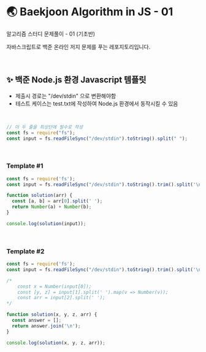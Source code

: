 # 🌏 Baekjoon Algorithm in JS - 01

알고리즘 스터디 문제풀이 - 01 (기초반) <br/>

자바스크립트로 백준 온라인 저지 문제를 푸는 레포지토리입니다.

<br/>

## ✨ 백준 Node.js 환경 Javascript 템플릿

- 제출시 경로는 "/dev/stdin" 으로 변환해야함
- 테스트 케이스는 test.txt에 작성하여 Node.js 환경에서 동작시킬 수 있음

<br/>

```javascript
// 이 두 줄을 최상단에 필수로 작성
const fs = require("fs");
const input = fs.readFileSync("/dev/stdin").toString().split(" ");
```
<br/>

### Template #1
```javascript
const fs = require('fs');
const input = fs.readFileSync("/dev/stdin").toString().trim().split('\n');

function solution(arr) {
  const [a, b] = arr[0].split(' ');
  return Number(a) + Number(b);
}

console.log(solution(input));
```
<br/>

### Template #2
```javascript
const fs = require('fs');
const input = fs.readFileSync("/dev/stdin").toString().trim().split('\n');

/*
    const x = Number(input[0]);
    const [y, z] = input[1].split(' ').map(v => Number(v));
    const arr = input[2].split(' '); 
*/

function solution(x, y, z, arr) {
  const answer = [];
  return answer.join('\n');
}

console.log(solution(x, y, z, arr));
```
<br/>
